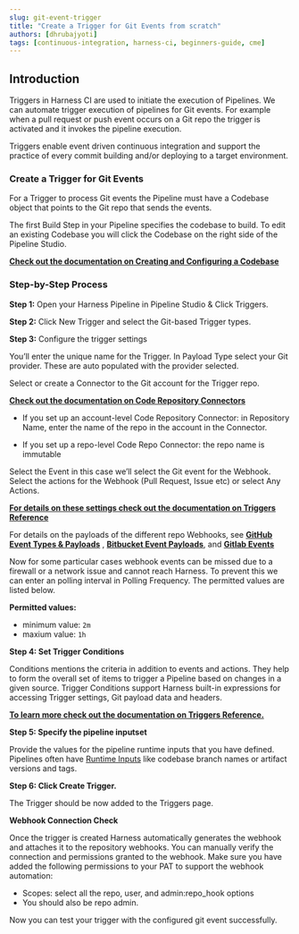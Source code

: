 ```yaml
---
slug: git-event-trigger
title: "Create a Trigger for Git Events from scratch"
authors: [dhrubajyoti]
tags: [continuous-integration, harness-ci, beginners-guide, cme]
---
```


## Introduction

Triggers in Harness CI are used to initiate the execution of Pipelines. We can automate trigger execution of pipelines for Git events. For example when a pull request or push event occurs on a Git repo the trigger is activated and it invokes the pipeline execution.

Triggers enable event driven continuous integration and support the practice of every commit building and/or deploying to a target environment.



### Create a Trigger for Git Events

For a Trigger to process Git events the Pipeline must have a Codebase object that points to the Git repo that sends the events.

The first Build Step in your Pipeline specifies the codebase to build. To edit an existing Codebase you will click the Codebase on the right side of the Pipeline Studio.

**[Check out the documentation on Creating and Configuring a Codebase](https://ngdocs.harness.io/article/mozd8b49td)**

### Step-by-Step Process

**Step 1:** Open your Harness Pipeline in Pipeline Studio & Click Triggers.

**Step 2:** Click New Trigger and select the Git-based Trigger types. 

**Step 3:** Configure the trigger settings

You’ll enter the unique name for the Trigger. In Payload Type select your Git provider. These are auto populated with the provider selected.

Select or create a Connector to the Git account for the Trigger repo. 

**[Check out the documentation on Code Repository Connectors](https://docs.harness.io/category/xyexvcc206-ref-source-repo-provider)**

- If you set up an account-level Code Repository Connector: in Repository Name, enter the name of the repo in the account in the Connector.

- If you set up a repo-level Code Repo Connector: the repo name is immutable

Select the Event in this case we’ll select the Git event for the Webhook. Select the actions for the Webhook (Pull Request, Issue etc) or select Any Actions.

**[For details on these settings check out the documentation on Triggers Reference](https://docs.harness.io/article/rset0jry8q-triggers-reference)**

For details on the payloads of the different repo Webhooks, see **[GitHub Event Types & Payloads](https://docs.github.com/en/developers/webhooks-and-events/webhooks/webhook-events-and-payloads)** , **[Bitbucket Event Payloads](https://confluence.atlassian.com/bitbucket/event-payloads-740262817.html)**, and **[Gitlab Events](https://docs.gitlab.com/ee/user/project/integrations/webhooks.html#events)**

Now for some particular cases webhook events can be missed due to a firewall or a network issue and cannot reach Harness. To prevent this we can enter an polling interval in Polling Frequency. The permitted values are listed below.

**Permitted values:**

- minimum value: ```2m```
- maxium value: ```1h```


**Step 4: Set Trigger Conditions**

Conditions mentions the criteria in addition to events and actions. They help to form the overall set of items to trigger a Pipeline based on changes in a given source.
Trigger Conditions support Harness built-in expressions for accessing Trigger settings, Git payload data and headers.

**[To learn more check out the documentation on Triggers Reference.](https://docs.harness.io/article/rset0jry8q-triggers-reference)**


**Step 5: Specify the pipeline inputset**

Provide the values for the pipeline runtime inputs that you have defined. Pipelines often have [Runtime Inputs](https://docs.harness.io/article/f6yobn7iq0-runtime-inputs) like codebase branch names or artifact versions and tags.


**Step 6: Click Create Trigger.**

The Trigger should be now added to the Triggers page.

**Webhook Connection Check**

Once the trigger is created Harness automatically generates the webhook and attaches it to the repository webhooks. You can manually verify the connection and permissions granted to the webhook. Make sure you have added the following permissions to your PAT to support the webhook automation:

- Scopes: select all the repo, user, and admin:repo_hook options
- You should also be repo admin.

Now you can test your trigger with the configured git event successfully.
 
 
 
